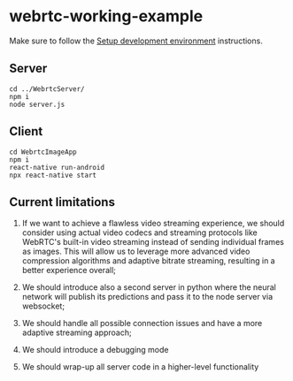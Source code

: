 # webrtc-working-example

Make sure to follow the [Setup development environment](https://github.com/saivvy/ebike-app-beta/wiki/Setup-development-environment) instructions.


## Server
```
cd ../WebrtcServer/
npm i
node server.js
```

## Client

```
cd WebrtcImageApp
npm i
react-native run-android
npx react-native start
```

## Current limitations

1. If we want to achieve a flawless video streaming experience, we should consider using actual video codecs and streaming protocols like WebRTC's built-in video streaming instead of sending individual frames as images. This will allow us to leverage more advanced video compression algorithms and adaptive bitrate streaming, resulting in a better experience overall;

2. We should introduce also a second server in python where the neural network will publish its predictions and pass it to the node server via websocket; 

3. We should handle all possible connection issues and have a more adaptive streaming approach;

4. We should introduce a debugging mode

5. We should wrap-up all server code in a higher-level functionality